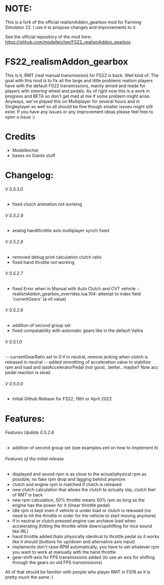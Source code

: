 # NOTE:
This is a fork of the official realismAddon_gearbox mod for Farming Simulator 22. 
I use it to propose changes and improvements to it. 

See the official repository of the mod here: https://github.com/modelleicher/FS22_realismAddon_gearbox

# FS22_realismAddon_gearbox
This is it, RMT (real manual transmission) for FS22 is back. Well kind of.
The goal with this mod is to fix all the large and little problems realism players have with the default FS22 transmissions, mainly aimed and made for players with steering wheel and pedals. 
As of right now this is a work in progress and BETA so don't get mad at me if some problem might arise. Anyways, we've played this on Multiplayer for several hours and in Singleplayer as well so all should be fine though smaller issues might still exist.
If you have any issues or any improvement ideas please feel free to open a issue :)



# Credits
- Modelleicher
- bases on Giants stuff 
 
# Changelog:

###### V 0.5.3.0
- fixed clutch animation not working

###### V 0.5.2.9
- analog handthrottle axis multiplayer synch fixed 

###### V 0.5.2.8
- removed debug print calculation clutch ratio 
- fixed hand throttle not working 

###### V 0.5.2.7
- fixed Error when in Manual with Auto Clutch and CVT vehicle :: realismAddon_gearbox_overrides.lua:104: attempt to index field 'currentGears' (a nil value) 

###### V 0.5.2.6
- addition of second group set 
- fixed compatability with automatic gears like in the default Valtra 

###### V 0.5.1.0
-- currentGearRatio set to 0 if in neutral, remove jerking when clutch is released in neutral
-- added smoothing of acceleration value to stabilize rpm and load and lastAcceleratorPedal (not good.. better.. maybe? Now acc pedal reaction is slow)

###### V 0.5.0.0
- Initial Github Release for FS22, 19th or April 2022 



# Features:
###### Features Update 0.5.2.6
- addition of second group set (see examples.xml on how to implement it)

###### Features of the initial release
- displayed and sound-rpm is as close to the actual/physical rpm as possible, no fake rpm drop and lagging behind anymore 
- clutch and engine rpm is matched if clutch is released
- new clutch calculation that allows the clutch to actually slip, clutch feel of RMT is back 
- new rpm calculation, 50% throttle means 50% rpm as long as the engine has the power for it (linear throttle pedal)
- idle rpm is kept even if vehicle is under load or clutch is released (no need to hit the throttle in order for the vehicle to start moving anymore) 
- if in neutral or clutch pressed engine can archieve load when accelerating (hitting the throttle while down/upshifting for nice sound like IRL)
- hand throttle added thats physically identical to throttle pedal so it works like it should (buttons for up/down and alternative axis input)
- implements don't raise RPM automatically, you have to set whatever rpm you want to work at manually with the hand throttle 
- gear-shift-axis for FPS transmissions added (to use an axis for shifting through the gears on old FPS transmissions) 

All of that should be familier with people who player RMT in FS19 as it is pretty much the same :)

